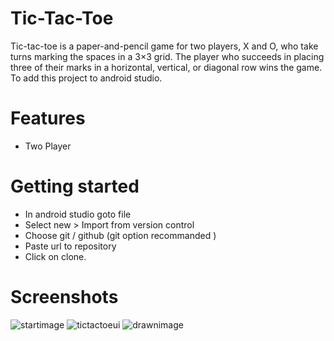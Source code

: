 # Tic-Tac-Toe

Tic-tac-toe is a paper-and-pencil game for two players, X and O, who take turns marking the spaces in a 3×3 grid. The player who succeeds in placing three of their marks in a horizontal, vertical, or diagonal row wins the game. To add this project to android studio.

# Features

* Two Player

# Getting started


  *  In android studio goto file
  *  Select new > Import from version control
  *  Choose git / github (git option recommanded )
  *  Paste url to repository 
  *  Click on clone.


# Screenshots
![startimage](https://user-images.githubusercontent.com/55840753/98356769-2bd54d00-204a-11eb-83d9-c7b2cc43f7da.jpeg) ![tictactoeui](https://user-images.githubusercontent.com/55840753/98356788-34c61e80-204a-11eb-90d6-dcf4e170e8f4.jpeg)
![drawnimage](https://user-images.githubusercontent.com/55840753/98356791-355eb500-204a-11eb-8945-cb25f5f7174f.jpeg)
